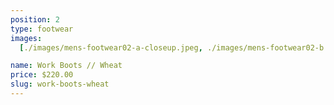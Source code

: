```yaml
---
position: 2
type: footwear
images:
  [./images/mens-footwear02-a-closeup.jpeg, ./images/mens-footwear02-b.jpg]

name: Work Boots // Wheat
price: $220.00
slug: work-boots-wheat
---
```

